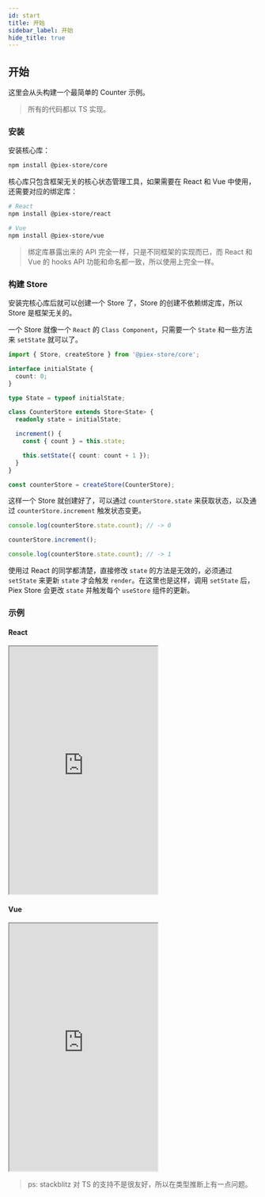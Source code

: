```yaml
---
id: start
title: 开始
sidebar_label: 开始
hide_title: true
---
```


## 开始

这里会从头构建一个最简单的 Counter 示例。

> 所有的代码都以 TS 实现。

### 安装

安装核心库：

```bash
npm install @piex-store/core
```

核心库只包含框架无关的核心状态管理工具，如果需要在 React 和 Vue 中使用，还需要对应的绑定库：

```bash
# React
npm install @piex-store/react

# Vue
npm install @piex-store/vue
```

> 绑定库暴露出来的 API 完全一样，只是不同框架的实现而已，而 React 和 Vue 的 hooks API 功能和命名都一致，所以使用上完全一样。

### 构建 Store

安装完核心库后就可以创建一个 Store 了，Store 的创建不依赖绑定库，所以 Store 是框架无关的。

一个 Store 就像一个 `React` 的 `Class Component`，只需要一个 `State` 和一些方法来 `setState` 就可以了。

```ts
import { Store, createStore } from '@piex-store/core';

interface initialState {
  count: 0;
}

type State = typeof initialState;

class CounterStore extends Store<State> {
  readonly state = initialState;

  increment() {
    const { count } = this.state;

    this.setState({ count: count + 1 });
  }
}

const counterStore = createStore(CounterStore);
```

这样一个 Store 就创建好了，可以通过 `counterStore.state` 来获取状态，以及通过 `counterStore.increment` 触发状态变更。

```ts
console.log(counterStore.state.count); // -> 0

counterStore.increment();

console.log(counterStore.state.count); // -> 1
```

使用过 React 的同学都清楚，直接修改 `state` 的方法是无效的，必须通过 `setState` 来更新 `state` 才会触发 `render`。在这里也是这样，调用 `setState` 后，Piex Store 会更改  `state` 并触发每个 `useStore` 组件的更新。

### 示例

#### React

<iframe height="500px" src="https://stackblitz.com/edit/piex-store-simple?embed=1"></iframe>

#### Vue

<iframe height="500px" src="https://stackblitz.com/edit/piex-store-simple-vue?embed=1"></iframe>


> ps: stackblitz 对 TS 的支持不是很友好，所以在类型推断上有一点问题。